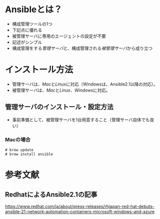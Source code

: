 # Ansibleとは？
- 構成管理ツールの1つ
- 下記点に優れる
 - 被管理サーバに専用のエージェントの設定が不要
 - 記述がシンプル
- 構成管理をする*管理サーバ*と、構成管理される*被管理サーバ*から成り立つ

# インストール方法
- 管理サーバは、*Mac*と*Linux*に対応（Windowsは、Ansible2.1以降の対応）。
- 被管理サーバは、*Mac*と*Linux*、*Windows*に対応。

## 管理サーバのインストール・設定方法
- 事前準備として、被管理サーバを1台用意すること（管理サーバ自体でも良い）

### Macの場合
```
# brew update
# brew install ansible
```


# 参考文献

## RedhatによるAnsible2.1の記事
https://www.redhat.com/ja/about/press-releases/rhjapan-red-hat-debuts-ansible-21-network-automation-containers-microsoft-windows-and-azure
